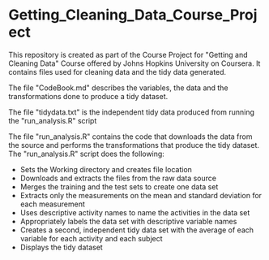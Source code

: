 # Getting_Cleaning_Data_Course_Project
This repository is created as part of the Course Project for "Getting and Cleaning Data" Course offered by Johns Hopkins University on Coursera. It contains files used for cleaning data and the tidy data generated.

The file "CodeBook.md" describes the variables, the data and the transformations done to produce a tidy dataset.

The file "tidydata.txt" is the independent tidy data produced from running the "run_analysis.R" script

The file "run_analysis.R" contains the code that downloads the data from the source and performs the transformations that produce the tidy dataset.
The "run_analysis.R" script does the following:

- Sets the Working directory and creates file location
- Downloads and extracts the files from the raw data source
- Merges the training and the test sets to create one data set
- Extracts only the measurements on the mean and standard deviation for each measurement
- Uses descriptive activity names to name the activities in the data set
- Appropriately labels the data set with descriptive variable names
- Creates a second, independent tidy data set with the average of each variable for each activity and each subject
- Displays the tidy dataset
